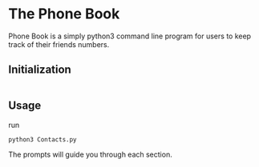 # The Phone Book

Phone Book is a simply python3 command line program for users to keep track of their friends numbers. 

## Initialization



```bash

```

## Usage

run 
``` bash
python3 Contacts.py
```
The prompts will guide you through each section.
